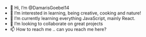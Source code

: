 - 👋 Hi, I’m @DamarisGoebel14
- 👀 I’m interested in learning, being creative, cooking and nature!
- 🌱 I’m currently learning everything JavaScript, mainly React.
- 💞️ I’m looking to collaborate on great projects
- 📫 How to reach me .. can you reach me here?

<!---
DamarisGoebel14/DamarisGoebel14 is a ✨ special ✨ repository because its `README.md` (this file) appears on your GitHub profile.
You can click the Preview link to take a look at your changes.
--->

